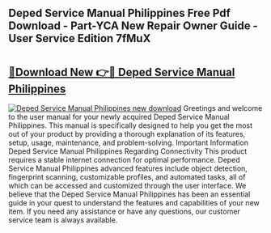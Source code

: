 ## Deped Service Manual Philippines Free Pdf Download - Part-YCA New Repair Owner Guide - User Service Edition 7fMuX

# <h2><a href="http://bc90714.oget.top/?id=Deped+Service+Manual+Philippines">🔗Download New 👉🔴 Deped Service Manual Philippines</a></h2>

[![Deped Service Manual Philippines new download](https://i.imgur.com/5g1atiW.png)](http://bc90714.oget.top/?id=Deped+Service+Manual+Philippines)
Greetings and welcome to the user manual for your newly acquired Deped Service Manual Philippines. This manual is specifically designed to help you get the most out of your product by providing a thorough explanation of its features, setup, usage, maintenance, and problem-solving. Important Information Deped Service Manual Philippines Regarding Connectivity This product requires a stable internet connection for optimal performance. Deped Service Manual Philippines advanced features include object detection, fingerprint scanning, customizable profiles, and automated tasks, all of which can be accessed and customized through the user interface. We believe that the Deped Service Manual Philippines has been an essential guide in your quest to understand the features and capabilities of your new item. If you need any assistance or have any questions, our customer service team is always available.

